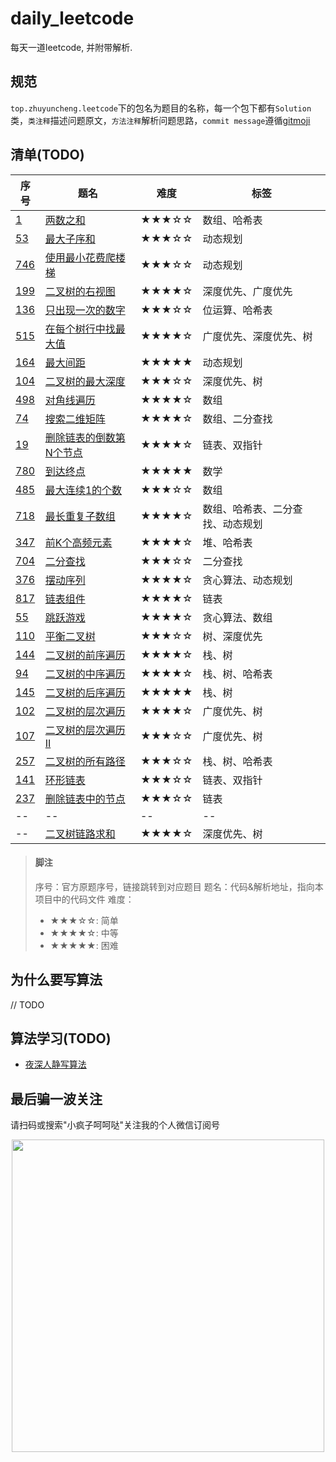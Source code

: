 # daily_leetcode

每天一道leetcode, 并附带解析.

## 规范

`top.zhuyuncheng.leetcode`下的包名为题目的名称，每一个包下都有`Solution`类，`类注释`描述问题原文，`方法注释`解析问题思路，`commit message`遵循[gitmoji](https://gitmoji.carloscuesta.me/)

## 清单(TODO)

| 序号 | 题名 | 难度 | 标签 |
| ----- | ----- | ----- | ----- |
| [1](https://leetcode.com/problemset/all/?search=1) | [两数之和](https://github.com/zhuyuncheng/daily_leetcode/blob/master/src/main/java/top/zhuyuncheng/leetcode/two_sum/Solution.java) | ★★★☆☆ | 数组、哈希表 |
| [53](https://leetcode.com/problemset/all/?search=53) | [最大子序和](https://github.com/zhuyuncheng/daily_leetcode/blob/master/src/main/java/top/zhuyuncheng/leetcode/maximum_subarray/Solution.java) | ★★★☆☆ | 动态规划 |
| [746](https://leetcode.com/problemset/all/?search=746)  | [使用最小花费爬楼梯](https://github.com/zhuyuncheng/daily_leetcode/blob/master/src/main/java/top/zhuyuncheng/leetcode/min_cost_climbing_stairs/Solution.java) | ★★★☆☆ | 动态规划 |
| [199](https://leetcode.com/problemset/all/?search=199)  | [二叉树的右视图](https://github.com/zhuyuncheng/daily_leetcode/blob/master/src/main/java/top/zhuyuncheng/leetcode/binary_tree_right_side_view/Solution.java) | ★★★★☆ | 深度优先、广度优先 |
| [136](https://leetcode.com/problemset/all/?search=136)  | [只出现一次的数字](https://github.com/zhuyuncheng/daily_leetcode/blob/master/src/main/java/top/zhuyuncheng/leetcode/single_number/Solution.java) | ★★★☆☆ | 位运算、哈希表 |
| [515](https://leetcode.com/problemset/all/?search=515)  | [在每个树行中找最大值](https://github.com/zhuyuncheng/daily_leetcode/blob/master/src/main/java/top/zhuyuncheng/leetcode/find_largest_value_in_each_tree_row/Solution.java) | ★★★★☆ | 广度优先、深度优先、树 |
| [164](https://leetcode.com/problemset/all/?search=164)  | [最大间距](https://github.com/zhuyuncheng/daily_leetcode/blob/master/src/main/java/top/zhuyuncheng/leetcode/maximum_gap/Solution.java) | ★★★★★ | 动态规划 |
| [104](https://leetcode.com/problemset/all/?search=104)  | [二叉树的最大深度](https://github.com/zhuyuncheng/daily_leetcode/blob/master/src/main/java/top/zhuyuncheng/leetcode/maximum_depth_of_binary_tree/Solution.java) | ★★★☆☆ | 深度优先、树 |
| [498](https://leetcode.com/problemset/all/?search=498)  | [对角线遍历](https://github.com/zhuyuncheng/daily_leetcode/blob/master/src/main/java/top/zhuyuncheng/leetcode/diagonal_traverse/Solution.java) | ★★★★☆ | 数组 |
| [74](https://leetcode.com/problemset/all/?search=74)  | [搜索二维矩阵](https://github.com/zhuyuncheng/daily_leetcode/blob/master/src/main/java/top/zhuyuncheng/leetcode/search_a_2d_matrix/Solution.java) | ★★★★☆ | 数组、二分查找 |
| [19](https://leetcode.com/problemset/all/?search=19)  | [删除链表的倒数第N个节点](https://github.com/zhuyuncheng/daily_leetcode/blob/master/src/main/java/top/zhuyuncheng/leetcode/remove_nth_node_from_end_of_list/Solution.java) | ★★★★☆ | 链表、双指针 |
| [780](https://leetcode.com/problemset/all/?search=780)  | [到达终点](https://github.com/zhuyuncheng/daily_leetcode/blob/master/src/main/java/top/zhuyuncheng/leetcode/reaching_points/Solution.java) | ★★★★★ | 数学 |
| [485](https://leetcode.com/problemset/all/?search=485)  | [最大连续1的个数](https://github.com/zhuyuncheng/daily_leetcode/blob/master/src/main/java/top/zhuyuncheng/leetcode/max_consecutive_ones/Solution.java) | ★★★☆☆ | 数组 |
| [718](https://leetcode.com/problemset/all/?search=718)  | [最长重复子数组](https://github.com/zhuyuncheng/daily_leetcode/blob/master/src/main/java/top/zhuyuncheng/leetcode/maximum_length_of_repeated_subarray/Solution.java) | ★★★★☆ | 数组、哈希表、二分查找、动态规划 |
| [347](https://leetcode.com/problemset/all/?search=347)  | [前K个高频元素](https://github.com/zhuyuncheng/daily_leetcode/blob/master/src/main/java/top/zhuyuncheng/leetcode/top_k_frequent_elements/Solution.java) | ★★★★☆ | 堆、哈希表 |
| [704](https://leetcode.com/problemset/all/?search=704)  | [二分查找](https://github.com/zhuyuncheng/daily_leetcode/blob/master/src/main/java/top/zhuyuncheng/leetcode/binary_search/Solution.java) | ★★★☆☆ | 二分查找 |
| [376](https://leetcode.com/problemset/all/?search=376)  | [摆动序列](https://github.com/zhuyuncheng/daily_leetcode/blob/master/src/main/java/top/zhuyuncheng/leetcode/wiggle_subsequence/Solution.java) | ★★★★☆ | 贪心算法、动态规划 |
| [817](https://leetcode.com/problemset/all/?search=817)  | [链表组件](https://github.com/zhuyuncheng/daily_leetcode/blob/master/src/main/java/top/zhuyuncheng/leetcode/linked_list_components/Solution.java) | ★★★★☆ | 链表 |
| [55](https://leetcode.com/problemset/all/?search=55)  | [跳跃游戏](https://github.com/zhuyuncheng/daily_leetcode/blob/master/src/main/java/top/zhuyuncheng/leetcode/jump_game/Solution.java) | ★★★★☆ | 贪心算法、数组 |
| [110](https://leetcode.com/problemset/all/?search=110)  | [平衡二叉树](https://github.com/zhuyuncheng/daily_leetcode/blob/master/src/main/java/top/zhuyuncheng/leetcode/balanced_binary_tree/Solution.java) | ★★★☆☆ | 树、深度优先 |
| [144](https://leetcode.com/problemset/all/?search=144)  | [二叉树的前序遍历](https://github.com/zhuyuncheng/daily_leetcode/blob/master/src/main/java/top/zhuyuncheng/leetcode/binary_tree_preorder_traversal/Solution.java) | ★★★★☆ | 栈、树 |
| [94](https://leetcode.com/problemset/all/?search=94)  | [二叉树的中序遍历](https://github.com/zhuyuncheng/daily_leetcode/blob/master/src/main/java/top/zhuyuncheng/leetcode/binary_tree_inorder_traversal/Solution.java) | ★★★★☆ | 栈、树、哈希表 |
| [145](https://leetcode.com/problemset/all/?search=145)  | [二叉树的后序遍历](https://github.com/zhuyuncheng/daily_leetcode/blob/master/src/main/java/top/zhuyuncheng/leetcode/binary_tree_postorder_traversal/Solution.java) | ★★★★★ | 栈、树 |
| [102](https://leetcode.com/problemset/all/?search=102)  | [二叉树的层次遍历](https://github.com/zhuyuncheng/daily_leetcode/blob/master/src/main/java/top/zhuyuncheng/leetcode/binary_tree_level_order_traversal/Solution.java) | ★★★★☆ | 广度优先、树 |
| [107](https://leetcode.com/problemset/all/?search=107)  | [二叉树的层次遍历 II](https://github.com/zhuyuncheng/daily_leetcode/blob/master/src/main/java/top/zhuyuncheng/leetcode/binary_tree_level_order_traversal_ii/Solution.java) | ★★★☆☆ | 广度优先、树 |
| [257](https://leetcode.com/problemset/all/?search=257)  | [二叉树的所有路径](https://github.com/zhuyuncheng/daily_leetcode/blob/master/src/main/java/top/zhuyuncheng/leetcode/binary_tree_paths/Solution.java) | ★★★☆☆ | 栈、树、哈希表 |
| [141](https://leetcode.com/problemset/all/?search=141)  | [环形链表](https://github.com/zhuyuncheng/daily_leetcode/blob/master/src/main/java/top/zhuyuncheng/leetcode/linked_list_cycle/Solution.java) | ★★★☆☆ | 链表、双指针 |
| [237](https://leetcode.com/problemset/all/?search=237)  | [删除链表中的节点](https://github.com/zhuyuncheng/daily_leetcode/blob/master/src/main/java/top/zhuyuncheng/leetcode/delete_node_in_a_linked_list/Solution.java) | ★★★☆☆ | 链表 |
| -- | -- | -- | -- |
| -- | [二叉树链路求和](https://github.com/zhuyuncheng/daily_leetcode/blob/master/src/main/java/top/zhuyuncheng/leetcode/binary_tree_link/Solution.java) | ★★★★☆ | 深度优先、树 |
> #### 脚注
>
> 序号：官方原题序号，链接跳转到对应题目
> 题名：代码&解析地址，指向本项目中的代码文件
> 难度：
> - ★★★☆☆: 简单
> - ★★★★☆: 中等
> - ★★★★★: 困难

## 为什么要写算法

 // TODO

## 算法学习(TODO) 

- [夜深人静写算法](https://blog.csdn.net/whereisherofrom/article/category/7370637)

## 最后骗一波关注

请扫码或搜索"小疯子呵呵哒"关注我的个人微信订阅号
<div align=center>
  <img src="https://zhuyuncheng.top/assets/weChatQRCode/2.jpeg" width = "500"/>
</div>

